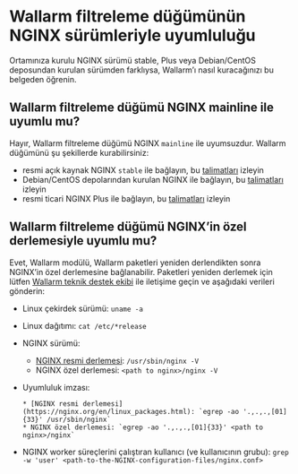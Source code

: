 # Wallarm filtreleme düğümünün NGINX sürümleriyle uyumluluğu

Ortamınıza kurulu NGINX sürümü stable, Plus veya Debian/CentOS deposundan kurulan sürümden farklıysa, Wallarm’ı nasıl kuracağınızı bu belgeden öğrenin.

## Wallarm filtreleme düğümü NGINX mainline ile uyumlu mu?

Hayır, Wallarm filtreleme düğümü NGINX `mainline` ile uyumsuzdur. Wallarm düğümünü şu şekillerde kurabilirsiniz:

* resmi açık kaynak NGINX `stable` ile bağlayın, bu [talimatları](../installation/nginx/dynamic-module.md) izleyin
* Debian/CentOS depolarından kurulan NGINX ile bağlayın, bu [talimatları](../installation/nginx/dynamic-module-from-distr.md) izleyin
* resmi ticari NGINX Plus ile bağlayın, bu [talimatları](../installation/nginx-plus.md) izleyin

## Wallarm filtreleme düğümü NGINX’in özel derlemesiyle uyumlu mu?

Evet, Wallarm modülü, Wallarm paketleri yeniden derlendikten sonra NGINX’in özel derlemesine bağlanabilir. Paketleri yeniden derlemek için lütfen [Wallarm teknik destek ekibi](mailto:support@wallarm.com) ile iletişime geçin ve aşağıdaki verileri gönderin:

* Linux çekirdek sürümü: `uname -a`
* Linux dağıtımı: `cat /etc/*release`
* NGINX sürümü:

    * [NGINX resmi derlemesi](https://nginx.org/en/linux_packages.html): `/usr/sbin/nginx -V`
    * NGINX özel derlemesi: `<path to nginx>/nginx -V`

* Uyumluluk imzası:
  
      * [NGINX resmi derlemesi](https://nginx.org/en/linux_packages.html): `egrep -ao '.,.,.,[01]{33}' /usr/sbin/nginx`
      * NGINX özel derlemesi: `egrep -ao '.,.,.,[01]{33}' <path to nginx>/nginx`

* NGINX worker süreçlerini çalıştıran kullanıcı (ve kullanıcının grubu): `grep -w 'user' <path-to-the-NGINX-configuration-files/nginx.conf>`